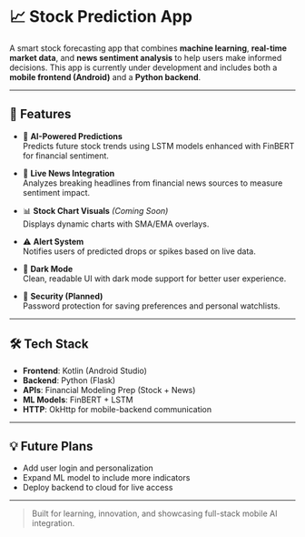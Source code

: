 # 📈 Stock Prediction App

A smart stock forecasting app that combines **machine learning**, **real-time market data**, and **news sentiment analysis** to help users make informed decisions. This app is currently under development and includes both a **mobile frontend (Android)** and a **Python backend**.

---

## 🚀 Features

- 🔮 **AI-Powered Predictions**  
  Predicts future stock trends using LSTM models enhanced with FinBERT for financial sentiment.

- 📰 **Live News Integration**  
  Analyzes breaking headlines from financial news sources to measure sentiment impact.

- 📊 **Stock Chart Visuals** *(Coming Soon)*  
  Displays dynamic charts with SMA/EMA overlays.

- ⚠️ **Alert System**  
  Notifies users of predicted drops or spikes based on live data.

- 🌙 **Dark Mode**  
  Clean, readable UI with dark mode support for better user experience.

- 🔐 **Security (Planned)**  
  Password protection for saving preferences and personal watchlists.

---

## 🛠️ Tech Stack

- **Frontend**: Kotlin (Android Studio)
- **Backend**: Python (Flask)
- **APIs**: Financial Modeling Prep (Stock + News)
- **ML Models**: FinBERT + LSTM
- **HTTP**: OkHttp for mobile-backend communication

- ---

## 💡 Future Plans

- Add user login and personalization
- Expand ML model to include more indicators
- Deploy backend to cloud for live access

---

> Built for learning, innovation, and showcasing full-stack mobile AI integration.

